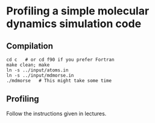 
Profiling a simple molecular dynamics simulation code
=====================================================

Compilation
-----------
    cd c   # or cd f90 if you prefer Fortran
    make clean; make
    ln -s ../input/atoms.in
    ln -s ../input/mdmorse.in
    ./mdmorse   # This might take some time

Profiling
---------
Follow the instructions given in lectures.

